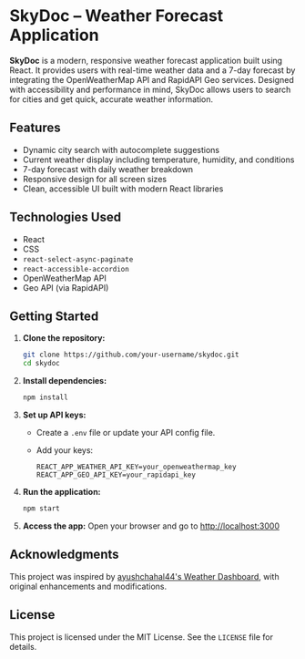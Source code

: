 
# SkyDoc – Weather Forecast Application

**SkyDoc** is a modern, responsive weather forecast application built using React. It provides users with real-time weather data and a 7-day forecast by integrating the OpenWeatherMap API and RapidAPI Geo services. Designed with accessibility and performance in mind, SkyDoc allows users to search for cities and get quick, accurate weather information.

## Features

* Dynamic city search with autocomplete suggestions
* Current weather display including temperature, humidity, and conditions
* 7-day forecast with daily weather breakdown
* Responsive design for all screen sizes
* Clean, accessible UI built with modern React libraries

## Technologies Used

* React
* CSS
* `react-select-async-paginate`
* `react-accessible-accordion`
* OpenWeatherMap API
* Geo API (via RapidAPI)

## Getting Started

1. **Clone the repository:**

   ```bash
   git clone https://github.com/your-username/skydoc.git
   cd skydoc
   ```

2. **Install dependencies:**

   ```bash
   npm install
   ```

3. **Set up API keys:**

   * Create a `.env` file or update your API config file.
   * Add your keys:

     ```
     REACT_APP_WEATHER_API_KEY=your_openweathermap_key
     REACT_APP_GEO_API_KEY=your_rapidapi_key
     ```

4. **Run the application:**

   ```bash
   npm start
   ```

5. **Access the app:**
   Open your browser and go to [http://localhost:3000](http://localhost:3000)

## Acknowledgments

This project was inspired by [ayushchahal44's Weather Dashboard](https://github.com/ayushchahal44/Weather-dashboard), with original enhancements and modifications.

## License

This project is licensed under the MIT License. See the `LICENSE` file for details.

